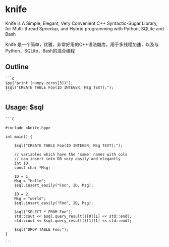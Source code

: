 # knife
  Knife is A Simple, Elegant, Very Convenient C++ Syntactic-Sugar Library, for Multi-thread Speedup, and Hybrid programming with Python, SQLite and Bash
  
  Knife 是一个简单，优雅，非常好用的C++语法糖库，用于多线程加速，以及与Python，SQLite，Bash的混合编程
  
## Outline
    ```C
    $py("print (numpy.zeros[3])");
    $sql("CREATE TABLE Foo(ID INTEGER, Msg TEXT);");
    ```
## Usage: $sql
    ```C
       
    #include <knife.hpp>
    
    int main() {
    
        $sql("CREATE TABLE Foo(ID INTEGER, Msg TEXT);");
    
        // variables which have the 'same' names with cols
        // can insert into DB very easily and elegantly
        int ID;
        const char *Msg;
    
        ID = 1;
        Msg = "hello";
        $sql.insert_easily("Foo", ID, Msg);
    
        ID = 2;
        Msg = "world";
        $sql.insert_easily("Foo", ID, Msg);
    
        $sql("SELECT * FROM Foo");
        std::cout << $sql.query_result()[0][1] << std::endl;
        std::cout << $sql.query_result()[1][1] << std::endl;
    
        $sql("DROP TABLE Foo;");
    }
       
    ```